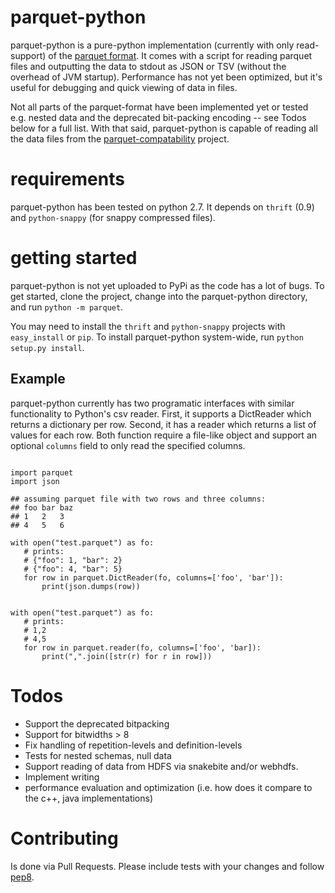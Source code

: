 # parquet-python

parquet-python is a pure-python implementation (currently with only read-support) of the [parquet format](https://github.com/Parquet/parquet-format). It comes with a script for reading parquet files and outputting the data to stdout as JSON or TSV (without the overhead of JVM startup). Performance has not yet been optimized, but it's useful for debugging and quick viewing of data in files.

Not all parts of the parquet-format have been implemented yet or tested e.g. nested data and the deprecated bit-packing encoding -- see Todos below for a full list. With that said, parquet-python is capable of reading all the data files from the [parquet-compatability](https://github.com/Parquet/parquet-compatibility) project.


# requirements

parquet-python has been tested on python 2.7. It depends on `thrift` (0.9) and `python-snappy` (for snappy compressed files).


# getting started

parquet-python is not yet uploaded to PyPi as the code has a lot of bugs. To get started, clone the project, change into the parquet-python directory, and run `python -m parquet`.

You may need to install the `thrift` and `python-snappy` projects with `easy_install` or `pip`. To install parquet-python system-wide, run `python setup.py install`.

## Example

parquet-python currently has two programatic interfaces with similar functionality to Python's csv reader. First, it supports a DictReader which returns a dictionary per row. Second, it has a reader which returns a list of values for each row. Both function require a file-like object and support an optional `columns` field to only read the specified columns.

```lang=python

import parquet
import json

## assuming parquet file with two rows and three columns:
## foo bar baz
## 1   2   3
## 4   5   6

with open("test.parquet") as fo:
   # prints:
   # {"foo": 1, "bar": 2}
   # {"foo": 4, "bar": 5}
   for row in parquet.DictReader(fo, columns=['foo', 'bar']):
       print(json.dumps(row))


with open("test.parquet") as fo:
   # prints:
   # 1,2
   # 4,5
   for row in parquet.reader(fo, columns=['foo', 'bar]):
       print(",".join([str(r) for r in row]))
```

# Todos

* Support the deprecated bitpacking
* Support for bitwidths > 8
* Fix handling of repetition-levels and definition-levels
* Tests for nested schemas, null data
* Support reading of data from HDFS via snakebite and/or webhdfs.
* Implement writing
* performance evaluation and optimization (i.e. how does it compare to the c++, java implementations)


# Contributing

Is done via Pull Requests. Please include tests with your changes and follow [pep8](http://www.python.org/dev/peps/pep-0008/).
